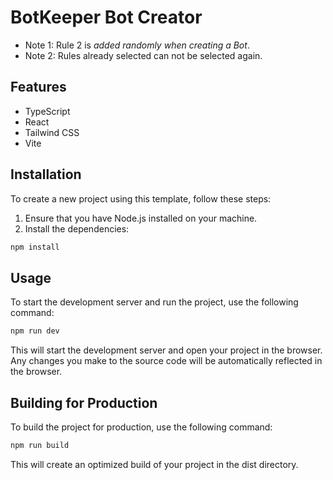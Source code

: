# BotKeeper Bot Creator

- Note 1: Rule 2 is *added randomly when creating a Bot*. 
- Note 2: Rules already selected can not be selected again.

## Features

- TypeScript
- React
- Tailwind CSS
- Vite

## Installation

To create a new project using this template, follow these steps:

1. Ensure that you have Node.js installed on your machine.
2. Install the dependencies:

```bash
npm install
```

## Usage

To start the development server and run the project, use the following command:

```bash
npm run dev
```

This will start the development server and open your project in the browser. Any changes you make to the source code will be automatically reflected in the browser.

## Building for Production

To build the project for production, use the following command:

```bash
npm run build
```

This will create an optimized build of your project in the dist directory.
